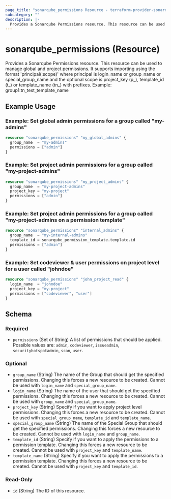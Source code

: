 ```yaml
---
page_title: "sonarqube_permissions Resource - terraform-provider-sonarqube"
subcategory: ""
description: |-
  Provides a Sonarqube Permissions resource. This resource can be used to manage global and project permissions. It supports importing using the format 'principal(:scope)' where principal is login_name or group_name or special_group_name and the optional scope is project_key (p_), template_id (t_) or template_name (tn_) with prefixes. Example: group1:tn_test_template_name
---
```


# sonarqube_permissions (Resource)

Provides a Sonarqube Permissions resource. This resource can be used to manage global and project permissions. It supports importing using the format 'principal(:scope)' where principal is login_name or group_name or special_group_name and the optional scope is project_key (p_), template_id (t_) or template_name (tn_) with prefixes. Example: group1:tn_test_template_name

## Example Usage

### Example: Set global admin permissions for a group called "my-admins"
```terraform
resource "sonarqube_permissions" "my_global_admins" {
  group_name  = "my-admins"
  permissions = ["admin"]
}
```

### Example: Set project admin permissions for a group called "my-project-admins"
```terraform
resource "sonarqube_permissions" "my_project_admins" {
  group_name  = "my-project-admins"
  project_key = "my-project"
  permissions = ["admin"]
}
```

### Example: Set project admin permissions for a group called "my-project-admins on a permission template"
```terraform
resource "sonarqube_permissions" "internal_admins" {
  group_name  = "my-internal-admins"
  template_id = sonarqube_permission_template.template.id
  permissions = ["admin"]
}
```

### Example: Set codeviewer & user permissions on project level for a user called "johndoe"
```terraform
resource "sonarqube_permissions" "john_project_read" {
  login_name  = "johndoe"
  project_key = "my-project"
  permissions = ["codeviewer", "user"]
}
```

<!-- schema generated by tfplugindocs -->
## Schema

### Required

- `permissions` (Set of String) A list of permissions that should be applied. Possible values are: `admin`, `codeviewer`, `issueadmin`, `securityhotspotadmin`, `scan`, `user`.

### Optional

- `group_name` (String) The name of the Group that should get the specified permissions. Changing this forces a new resource to be created. Cannot be used with `login_name` and `special_group_name`.
- `login_name` (String) The name of the user that should get the specified permissions. Changing this forces a new resource to be created. Cannot be used with `group_name` and `special_group_name`.
- `project_key` (String) Specify if you want to apply project level permissions. Changing this forces a new resource to be created. Cannot be used with `special_group_name`, `template_id` and `template_name`.
- `special_group_name` (String) The name of the Special Group that should get the specified permissions. Changing this forces a new resource to be created. Cannot be used with `login_name` and `group_name`.
- `template_id` (String) Specify if you want to apply the permissions to a permission template. Changing this forces a new resource to be created. Cannot be used with `project_key` and `template_name`.
- `template_name` (String) Specify if you want to apply the permissions to a permission template. Changing this forces a new resource to be created. Cannot be used with `project_key` and `template_id`.

### Read-Only

- `id` (String) The ID of this resource.
